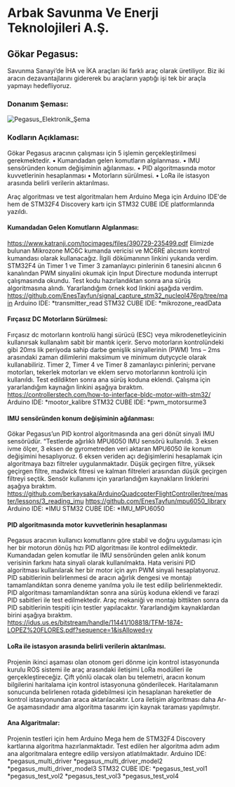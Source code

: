 # **Arbak Savunma Ve Enerji Teknolojileri A.Ş.**

## Gökar Pegasus:
Savunma Sanayi’de İHA ve İKA araçları iki farklı araç olarak üretiliyor. Biz iki aracın dezavantajlarını gidererek bu araçların yaptığı işi tek bir araçla yapmayı hedefliyoruz.

### Donanım Şeması:
![Pegasus_Elektronik_Şema](https://github.com/ArbakSavunma/Gokar-Pegasus/assets/153490274/abd89633-17f8-4963-8be2-2b88452eff4e)

### Kodların Açıklaması:
Gökar Pegasus aracının çalışması için 5 işlemin gerçekleştirilmesi gerekmektedir.
•	Kumandadan gelen komutların algılanması.
•	IMU sensöründen konum değişiminin ağılanması.
•	PID algoritmasında motor kuvvetlerinin hesaplanması
•	Motorların sürülmesi.
•	LoRa ile istasyon arasında belirli verilerin aktarılması.

Araç algoritması ve test algoritmaları hem Arduino Mega için Arduino IDE'de hem de STM32F4 Discovery kartı için STM32 CUBE IDE platformlarında yazıldı.

#### Kumandadan Gelen Komutların Algılanması:
https://www.katranji.com/tocimages/files/390729-235499.pdf
Elimizde bulunan Mikrozone MC6C kumanda vericisi ve MC6RE alıcısını kontrol kumandası olarak kullanacağız. İlgili dökümanının linkini yukarıda verdim. STM32F4 ün Timer 1 ve Timer 3 zamanlayıcı pinlerinin 6 tanesini alıcının 6 kanalından PWM sinyalini okumak için Input Directure modunda interrupt çalışmasında okundu. Test kodu hazırlandıktan sonra ana sürüş algoritmasına alındı. Yararlandığım örnek kod linkini aşağıda verdim. 
https://github.com/EnesTayfun/signal_capture_stm32_nucleol476rg/tree/main
Arduino IDE:
*transmitter_read
STM32 CUBE IDE:
*mikrozone_readData

#### Fırçasız DC Motorların Sürülmesi:
Fırçasız dc motorların kontrolü hangi sürücü (ESC) veya mikrodenetleyicinin kullanırsak kullanalım sabit bir mantık içerir. Servo motorların kontrolündeki gibi 20ms lik periyoda sahip darbe genişlik sinyallerinin (PWM) 1ms – 2ms arasındaki zaman dilimlerini maksimum ve minimum dutycycle olarak kullanabiliriz. Timer 2, Timer 4 ve Timer 8 zamanlayıcı pinlerini; pervane motorları, tekerlek motorları ve eklem servo motorlarının kontrolü için kullanıldı. Test edildikten sonra ana sürüş koduna eklendi. Çalışma için yararlandığım kaynağın linkini aşağıya bıraktım.
https://controllerstech.com/how-to-interface-bldc-motor-with-stm32/
Arduino IDE:
*mootor_kalibre
STM32 CUBE IDE:
*pwm_motorsurme3

#### IMU sensöründen konum değişiminin ağılanması:
Gökar Pegasus’un PID kontrol algoritmasında ana geri dönüt sinyali IMU sensörüdür. “Testlerde ağırlıklı MPU6050 IMU sensörü kullanıldı. 3 eksen ivme ölçer, 3 eksen de gyrometreden veri aktaran MPU6050 ile konum değişimini hesaplıyoruz. 6 eksen veriden açı değişimlerini hesaplamak için algoritmaya bazı filtreler uygulanmaktadır. Düşük geçirgen filtre, yüksek geçirgen filtre, madwick fitresi ve kalman filtreleri arasından düşük geçirgen filtreyi seçtik. Sensör kullanımı için yararlandığım kaynakların linklerini aşağıya bıraktım.
https://github.com/berkaysaka/ArduinoQuadcopterFlightController/tree/master/lessons/3_reading_imu
https://github.com/EnesTayfun/mpu6050_library
Arduino IDE:
*IMU
STM32 CUBE IDE:
*IMU_MPU6050

#### PID algoritmasında motor kuvvetlerinin hesaplanması
Pegasus aracının kullanıcı komutlarını göre stabil ve doğru uygulaması için her bir motorun dönüş hızı PID algoritması ile kontrol edilmektedir. Kumandadan gelen komutlar ile IMU sensöründen gelen anlık konum verisinin farkını hata sinyali olarak kullanılmakta. Hata verisini PID algoritması kullanılarak her bir motor için ayrı PWM sinyali hesaplatıyoruz. PID sabitlerinin belirlenmesi de aracın ağırlık dengesi ve montajı tamamlandıktan sonra deneme yanılma yolu ile test edilip belirlenmektedir. 
PID algoritması tamamlandıktan sonra ana sürüş koduna eklendi ve farazi PID sabitleri ile test edilmektedir. Araç mekaniği ve montajı bittikten sonra da PID sabitlerinin tespiti için testler yapılacaktır. Yararlandığım kaynaklardan birini aşağıya bıraktım.
https://idus.us.es/bitstream/handle/11441/108818/TFM-1874-LOPEZ%20FLORES.pdf?sequence=1&isAllowed=y

#### LoRa ile istasyon arasında belirli verilerin aktarılması.
Projenin ikinci aşaması olan otonom geri dönme için kontrol istasyonunda kurulu ROS sistemi ile araç arasındaki iletişimi LoRa modülleri ile gerçekleştireceğiz. Çift yönlü olacak olan bu telemetri, aracın konum bilgilerini haritalama için kontrol istasyonuna gönderilecek. Haritalamanın sonucunda belirlenen rotada gidebilmesi için hesaplanan hareketler de kontrol istasyonundan araca aktarılacaktır. Lora iletişim algoritması daha Ar-Ge aşamasındadır ama algoritma tasarımı için kaynak taraması yapılmıştır.

#### Ana Algaritmalar:
Projenin testleri için hem Arduino Mega hem de STM32F4 Discovery kartlarına algoritma hazırlanmaktadır. Test edilen her algoritma adım adım ana algoritmalara entegre edilip versiyon atlatılmaktadır.
Arduino IDE:
*pegasus_multi_driver
*pegasus_multi_driver_model2
*pegasus_multi_driver_model3
STM32 CUBE IDE:
*pegasus_test_vol1
*pegasus_test_vol2
*pegasus_test_vol3
*pegasus_test_vol4
